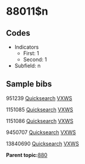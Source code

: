 # 88011$n

## Codes

-   Indicators
    -   First: 1
    -   Second: 1
-   Subfield: n

## Sample bibs

951239 [Quicksearch](https://search.library.yale.edu/catalog/951239) [VXWS](http://prodorbis.library.yale.edu:7014/vxws/GetHoldingsService?bibId=951239)

1151085 [Quicksearch](https://search.library.yale.edu/catalog/1151085) [VXWS](http://prodorbis.library.yale.edu:7014/vxws/GetHoldingsService?bibId=1151085)

1151086 [Quicksearch](https://search.library.yale.edu/catalog/1151086) [VXWS](http://prodorbis.library.yale.edu:7014/vxws/GetHoldingsService?bibId=1151086)

9450707 [Quicksearch](https://search.library.yale.edu/catalog/9450707) [VXWS](http://prodorbis.library.yale.edu:7014/vxws/GetHoldingsService?bibId=9450707)

13840690 [Quicksearch](https://search.library.yale.edu/catalog/13840690) [VXWS](http://prodorbis.library.yale.edu:7014/vxws/GetHoldingsService?bibId=13840690)

**Parent topic:**[880](../../tags/880/880.md)

